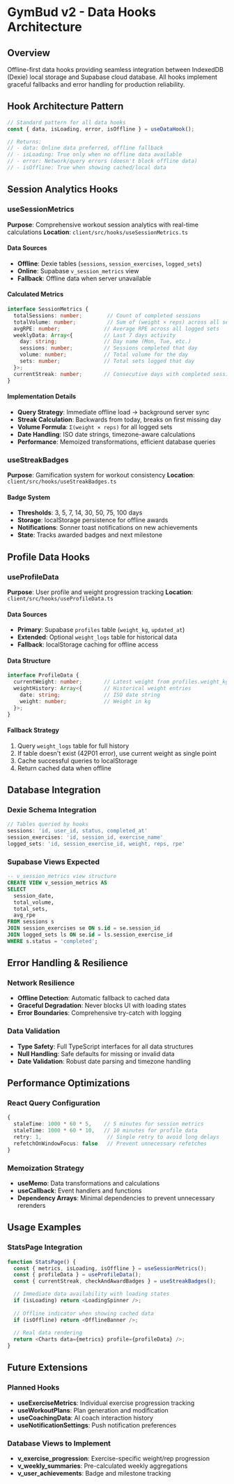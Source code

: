 # GymBud v2 - Data Hooks Architecture

## Overview
Offline-first data hooks providing seamless integration between IndexedDB (Dexie) local storage and Supabase cloud database. All hooks implement graceful fallbacks and error handling for production reliability.

## Hook Architecture Pattern
```typescript
// Standard pattern for all data hooks
const { data, isLoading, error, isOffline } = useDataHook();

// Returns:
// - data: Online data preferred, offline fallback
// - isLoading: True only when no offline data available
// - error: Network/query errors (doesn't block offline data)
// - isOffline: True when showing cached/local data
```

## Session Analytics Hooks

### useSessionMetrics
**Purpose**: Comprehensive workout session analytics with real-time calculations
**Location**: `client/src/hooks/useSessionMetrics.ts`

#### Data Sources
- **Offline**: Dexie tables (`sessions`, `session_exercises`, `logged_sets`)
- **Online**: Supabase `v_session_metrics` view
- **Fallback**: Offline data when server unavailable

#### Calculated Metrics
```typescript
interface SessionMetrics {
  totalSessions: number;        // Count of completed sessions
  totalVolume: number;          // Sum of (weight × reps) across all sets
  avgRPE: number;              // Average RPE across all logged sets
  weeklyData: Array<{          // Last 7 days activity
    day: string;               // Day name (Mon, Tue, etc.)
    sessions: number;          // Sessions completed that day
    volume: number;            // Total volume for the day
    sets: number;              // Total sets logged that day
  }>;
  currentStreak: number;       // Consecutive days with completed sessions
}
```

#### Implementation Details
- **Query Strategy**: Immediate offline load → background server sync
- **Streak Calculation**: Backwards from today, breaks on first missing day
- **Volume Formula**: `Σ(weight × reps)` for all logged sets
- **Date Handling**: ISO date strings, timezone-aware calculations
- **Performance**: Memoized transformations, efficient database queries

### useStreakBadges
**Purpose**: Gamification system for workout consistency
**Location**: `client/src/hooks/useStreakBadges.ts`

#### Badge System
- **Thresholds**: 3, 5, 7, 14, 30, 50, 75, 100 days
- **Storage**: localStorage persistence for offline awards
- **Notifications**: Sonner toast notifications on new achievements
- **State**: Tracks awarded badges and next milestone

## Profile Data Hooks

### useProfileData
**Purpose**: User profile and weight progression tracking
**Location**: `client/src/hooks/useProfileData.ts`

#### Data Sources
- **Primary**: Supabase `profiles` table (`weight_kg`, `updated_at`)
- **Extended**: Optional `weight_logs` table for historical data
- **Fallback**: localStorage caching for offline access

#### Data Structure
```typescript
interface ProfileData {
  currentWeight: number;       // Latest weight from profiles.weight_kg
  weightHistory: Array<{       // Historical weight entries
    date: string;              // ISO date string
    weight: number;            // Weight in kg
  }>;
}
```

#### Fallback Strategy
1. Query `weight_logs` table for full history
2. If table doesn't exist (42P01 error), use current weight as single point
3. Cache successful queries to localStorage
4. Return cached data when offline

## Database Integration

### Dexie Schema Integration
```typescript
// Tables queried by hooks
sessions: 'id, user_id, status, completed_at'
session_exercises: 'id, session_id, exercise_name'
logged_sets: 'id, session_exercise_id, weight, reps, rpe'
```

### Supabase Views Expected
```sql
-- v_session_metrics view structure
CREATE VIEW v_session_metrics AS
SELECT 
  session_date,
  total_volume,
  total_sets,
  avg_rpe
FROM sessions s
JOIN session_exercises se ON s.id = se.session_id
JOIN logged_sets ls ON se.id = ls.session_exercise_id
WHERE s.status = 'completed';
```

## Error Handling & Resilience

### Network Resilience
- **Offline Detection**: Automatic fallback to cached data
- **Graceful Degradation**: Never blocks UI with loading states
- **Error Boundaries**: Comprehensive try-catch with logging

### Data Validation
- **Type Safety**: Full TypeScript interfaces for all data structures
- **Null Handling**: Safe defaults for missing or invalid data
- **Date Validation**: Robust date parsing and timezone handling

## Performance Optimizations

### React Query Configuration
```typescript
{
  staleTime: 1000 * 60 * 5,    // 5 minutes for session metrics
  staleTime: 1000 * 60 * 10,   // 10 minutes for profile data
  retry: 1,                     // Single retry to avoid long delays
  refetchOnWindowFocus: false   // Prevent unnecessary refetches
}
```

### Memoization Strategy
- **useMemo**: Data transformations and calculations
- **useCallback**: Event handlers and functions
- **Dependency Arrays**: Minimal dependencies to prevent unnecessary rerenders

## Usage Examples

### StatsPage Integration
```typescript
function StatsPage() {
  const { metrics, isLoading, isOffline } = useSessionMetrics();
  const { profileData } = useProfileData();
  const { currentStreak, checkAndAwardBadges } = useStreakBadges();

  // Immediate data availability with loading states
  if (isLoading) return <LoadingSpinner />;
  
  // Offline indicator when showing cached data
  if (isOffline) return <OfflineBanner />;
  
  // Real data rendering
  return <Charts data={metrics} profile={profileData} />;
}
```

## Future Extensions

### Planned Hooks
- **useExerciseMetrics**: Individual exercise progression tracking
- **useWorkoutPlans**: Plan generation and modification
- **useCoachingData**: AI coach interaction history
- **useNotificationSettings**: Push notification preferences

### Database Views to Implement
- **v_exercise_progression**: Exercise-specific weight/rep progression
- **v_weekly_summaries**: Pre-calculated weekly aggregations
- **v_user_achievements**: Badge and milestone tracking
